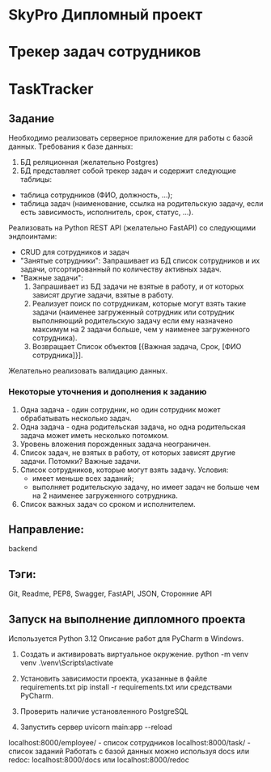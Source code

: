 # SkyPro Дипломный проект
# Трекер задач сотрудников
# TaskTracker

## Задание
Необходимо реализовать серверное приложение для работы с базой данных.
Требования к базе данных:
1. БД реляционная (желательно Postgres)
2. БД представляет собой трекер задач и содержит следующие таблицы:
- таблица сотрудников (ФИО, должность, ...);
- таблица задач (наименование, ссылка на родительскую задачу, если есть 
зависимость, исполнитель, срок, статус, ...).

Реализовать на Python REST API (желательно FastAPI) со следующими эндпоинтами:
- CRUD для сотрудников и задач
- "Занятые сотрудники": Запрашивает из БД список сотрудников и их задачи, 
отсортированный по количеству активных задач.
- "Важные задачи":
  1. Запрашивает из БД задачи не взятые в работу, и от которых зависят 
     другие задачи, взятые в работу.
  2. Реализует поиск по сотрудникам, которые могут взять такие
     задачи (наименее загруженный сотрудник или сотрудник выполняющий 
     родительскую задачу если ему назначено максимум на 2 задачи больше, 
     чем у наименее загруженного сотрудника).
  3. Возвращает Список объектов [{Важная задача, Срок, [ФИО сотрудника]}].
    
Желательно реализовать валидацию данных.

### Некоторые уточнения и дополнения к заданию
1. Одна задача - один сотрудник, но один сотрудник может обрабатывать 
несколько задач.
2. Одна задача - одна родительская задача, но одна родительская задача может 
иметь несколько потомком.
3. Уровень вложения порожденных задача неограничен.
4. Список задач, не взятых в работу, от которых зависят другие задачи.
Потомки? Важные задачи.
5. Список сотрудников, которые могут взять задачу. Условия: 
   - имеет меньше всех заданий;
   - выполняет родительскую задачу, но имеет задач не больше чем на 2 наименее 
   загруженного сотрудника.
6. Список важных задач со сроком и исполнителем. 

## Направление: 
backend

## Тэги:
Git, Readme, PEP8, Swagger, FastAPI, JSON, Сторонние API

## Запуск на выполнение дипломного проекта

Используется Python 3.12
Описание работ для PyCharm в Windows.

1. Создать и активировать виртуальное окружение.
python -m venv venv
.\venv\Scripts\activate

2. Установить зависимости проекта, указанные в файле requirements.txt
pip install -r requirements.txt 
или средствами PyCharm.

3. Проверить наличие установленного PostgreSQL

4. Запустить сервер
uvicorn main:app --reload 

localhost:8000/employee/ - список сотрудников
localhost:8000/task/ - список заданий
Работать с базой данных можно используя docs или redoc:
localhost:8000/docs или
localhost:8000/redoc